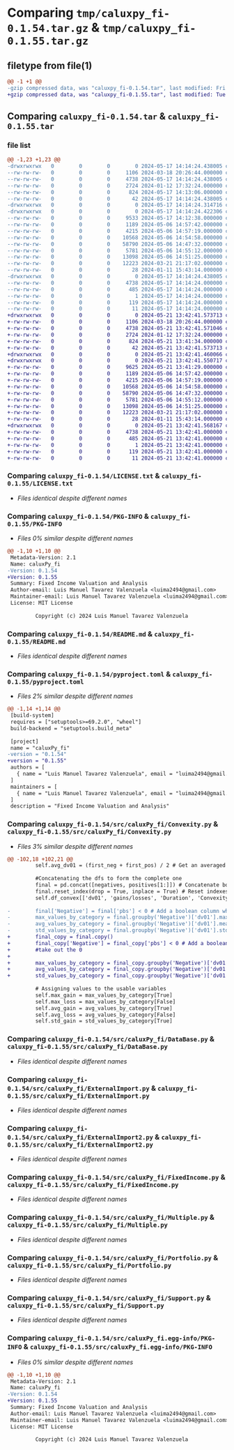 # Comparing `tmp/caluxpy_fi-0.1.54.tar.gz` & `tmp/caluxpy_fi-0.1.55.tar.gz`

## filetype from file(1)

```diff
@@ -1 +1 @@
-gzip compressed data, was "caluxpy_fi-0.1.54.tar", last modified: Fri May 17 14:14:24 2024, max compression
+gzip compressed data, was "caluxpy_fi-0.1.55.tar", last modified: Tue May 21 13:42:41 2024, max compression
```

## Comparing `caluxpy_fi-0.1.54.tar` & `caluxpy_fi-0.1.55.tar`

### file list

```diff
@@ -1,23 +1,23 @@
-drwxrwxrwx   0        0        0        0 2024-05-17 14:14:24.438005 caluxpy_fi-0.1.54/
--rw-rw-rw-   0        0        0     1106 2024-03-18 20:26:44.000000 caluxpy_fi-0.1.54/LICENSE.txt
--rw-rw-rw-   0        0        0     4738 2024-05-17 14:14:24.438005 caluxpy_fi-0.1.54/PKG-INFO
--rw-rw-rw-   0        0        0     2724 2024-01-12 17:32:24.000000 caluxpy_fi-0.1.54/README.md
--rw-rw-rw-   0        0        0      824 2024-05-17 14:13:06.000000 caluxpy_fi-0.1.54/pyproject.toml
--rw-rw-rw-   0        0        0       42 2024-05-17 14:14:24.438005 caluxpy_fi-0.1.54/setup.cfg
-drwxrwxrwx   0        0        0        0 2024-05-17 14:14:24.314716 caluxpy_fi-0.1.54/src/
-drwxrwxrwx   0        0        0        0 2024-05-17 14:14:24.422306 caluxpy_fi-0.1.54/src/caluxPy_fi/
--rw-rw-rw-   0        0        0     9533 2024-05-17 14:12:38.000000 caluxpy_fi-0.1.54/src/caluxPy_fi/Convexity.py
--rw-rw-rw-   0        0        0     1189 2024-05-06 14:57:42.000000 caluxpy_fi-0.1.54/src/caluxPy_fi/DataBase.py
--rw-rw-rw-   0        0        0     4215 2024-05-06 14:57:19.000000 caluxpy_fi-0.1.54/src/caluxPy_fi/ExternalImport.py
--rw-rw-rw-   0        0        0    10568 2024-05-06 14:54:58.000000 caluxpy_fi-0.1.54/src/caluxPy_fi/ExternalImport2.py
--rw-rw-rw-   0        0        0    58790 2024-05-06 14:47:32.000000 caluxpy_fi-0.1.54/src/caluxPy_fi/FixedIncome.py
--rw-rw-rw-   0        0        0     5781 2024-05-06 14:55:12.000000 caluxpy_fi-0.1.54/src/caluxPy_fi/Multiple.py
--rw-rw-rw-   0        0        0    13098 2024-05-06 14:51:25.000000 caluxpy_fi-0.1.54/src/caluxPy_fi/Portfolio.py
--rw-rw-rw-   0        0        0    12223 2024-03-21 21:17:02.000000 caluxpy_fi-0.1.54/src/caluxPy_fi/Support.py
--rw-rw-rw-   0        0        0       28 2024-01-11 15:43:14.000000 caluxpy_fi-0.1.54/src/caluxPy_fi/__init__.py
-drwxrwxrwx   0        0        0        0 2024-05-17 14:14:24.438005 caluxpy_fi-0.1.54/src/caluxPy_fi.egg-info/
--rw-rw-rw-   0        0        0     4738 2024-05-17 14:14:24.000000 caluxpy_fi-0.1.54/src/caluxPy_fi.egg-info/PKG-INFO
--rw-rw-rw-   0        0        0      485 2024-05-17 14:14:24.000000 caluxpy_fi-0.1.54/src/caluxPy_fi.egg-info/SOURCES.txt
--rw-rw-rw-   0        0        0        1 2024-05-17 14:14:24.000000 caluxpy_fi-0.1.54/src/caluxPy_fi.egg-info/dependency_links.txt
--rw-rw-rw-   0        0        0      119 2024-05-17 14:14:24.000000 caluxpy_fi-0.1.54/src/caluxPy_fi.egg-info/requires.txt
--rw-rw-rw-   0        0        0       11 2024-05-17 14:14:24.000000 caluxpy_fi-0.1.54/src/caluxPy_fi.egg-info/top_level.txt
+drwxrwxrwx   0        0        0        0 2024-05-21 13:42:41.573713 caluxpy_fi-0.1.55/
+-rw-rw-rw-   0        0        0     1106 2024-03-18 20:26:44.000000 caluxpy_fi-0.1.55/LICENSE.txt
+-rw-rw-rw-   0        0        0     4738 2024-05-21 13:42:41.571046 caluxpy_fi-0.1.55/PKG-INFO
+-rw-rw-rw-   0        0        0     2724 2024-01-12 17:32:24.000000 caluxpy_fi-0.1.55/README.md
+-rw-rw-rw-   0        0        0      824 2024-05-21 13:41:34.000000 caluxpy_fi-0.1.55/pyproject.toml
+-rw-rw-rw-   0        0        0       42 2024-05-21 13:42:41.573713 caluxpy_fi-0.1.55/setup.cfg
+drwxrwxrwx   0        0        0        0 2024-05-21 13:42:41.460066 caluxpy_fi-0.1.55/src/
+drwxrwxrwx   0        0        0        0 2024-05-21 13:42:41.550717 caluxpy_fi-0.1.55/src/caluxPy_fi/
+-rw-rw-rw-   0        0        0     9625 2024-05-21 13:41:29.000000 caluxpy_fi-0.1.55/src/caluxPy_fi/Convexity.py
+-rw-rw-rw-   0        0        0     1189 2024-05-06 14:57:42.000000 caluxpy_fi-0.1.55/src/caluxPy_fi/DataBase.py
+-rw-rw-rw-   0        0        0     4215 2024-05-06 14:57:19.000000 caluxpy_fi-0.1.55/src/caluxPy_fi/ExternalImport.py
+-rw-rw-rw-   0        0        0    10568 2024-05-06 14:54:58.000000 caluxpy_fi-0.1.55/src/caluxPy_fi/ExternalImport2.py
+-rw-rw-rw-   0        0        0    58790 2024-05-06 14:47:32.000000 caluxpy_fi-0.1.55/src/caluxPy_fi/FixedIncome.py
+-rw-rw-rw-   0        0        0     5781 2024-05-06 14:55:12.000000 caluxpy_fi-0.1.55/src/caluxPy_fi/Multiple.py
+-rw-rw-rw-   0        0        0    13098 2024-05-06 14:51:25.000000 caluxpy_fi-0.1.55/src/caluxPy_fi/Portfolio.py
+-rw-rw-rw-   0        0        0    12223 2024-03-21 21:17:02.000000 caluxpy_fi-0.1.55/src/caluxPy_fi/Support.py
+-rw-rw-rw-   0        0        0       28 2024-01-11 15:43:14.000000 caluxpy_fi-0.1.55/src/caluxPy_fi/__init__.py
+drwxrwxrwx   0        0        0        0 2024-05-21 13:42:41.568167 caluxpy_fi-0.1.55/src/caluxPy_fi.egg-info/
+-rw-rw-rw-   0        0        0     4738 2024-05-21 13:42:41.000000 caluxpy_fi-0.1.55/src/caluxPy_fi.egg-info/PKG-INFO
+-rw-rw-rw-   0        0        0      485 2024-05-21 13:42:41.000000 caluxpy_fi-0.1.55/src/caluxPy_fi.egg-info/SOURCES.txt
+-rw-rw-rw-   0        0        0        1 2024-05-21 13:42:41.000000 caluxpy_fi-0.1.55/src/caluxPy_fi.egg-info/dependency_links.txt
+-rw-rw-rw-   0        0        0      119 2024-05-21 13:42:41.000000 caluxpy_fi-0.1.55/src/caluxPy_fi.egg-info/requires.txt
+-rw-rw-rw-   0        0        0       11 2024-05-21 13:42:41.000000 caluxpy_fi-0.1.55/src/caluxPy_fi.egg-info/top_level.txt
```

### Comparing `caluxpy_fi-0.1.54/LICENSE.txt` & `caluxpy_fi-0.1.55/LICENSE.txt`

 * *Files identical despite different names*

### Comparing `caluxpy_fi-0.1.54/PKG-INFO` & `caluxpy_fi-0.1.55/PKG-INFO`

 * *Files 0% similar despite different names*

```diff
@@ -1,10 +1,10 @@
 Metadata-Version: 2.1
 Name: caluxPy_fi
-Version: 0.1.54
+Version: 0.1.55
 Summary: Fixed Income Valuation and Analysis
 Author-email: Luis Manuel Tavarez Valenzuela <luima2494@gmail.com>
 Maintainer-email: Luis Manuel Tavarez Valenzuela <luima2494@gmail.com>
 License: MIT License
         
         Copyright (c) 2024 Luis Manuel Tavarez Valenzuela
```

### Comparing `caluxpy_fi-0.1.54/README.md` & `caluxpy_fi-0.1.55/README.md`

 * *Files identical despite different names*

### Comparing `caluxpy_fi-0.1.54/pyproject.toml` & `caluxpy_fi-0.1.55/pyproject.toml`

 * *Files 2% similar despite different names*

```diff
@@ -1,14 +1,14 @@
 [build-system]
 requires = ["setuptools>=69.2.0", "wheel"]
 build-backend = "setuptools.build_meta"
 
 [project]
 name = "caluxPy_fi"
-version = "0.1.54"
+version = "0.1.55"
 authors = [
   { name = "Luis Manuel Tavarez Valenzuela", email = "luima2494@gmail.com" }
 ]
 maintainers = [
   { name = "Luis Manuel Tavarez Valenzuela", email = "luima2494@gmail.com" }
 ]
 description = "Fixed Income Valuation and Analysis"
```

### Comparing `caluxpy_fi-0.1.54/src/caluxPy_fi/Convexity.py` & `caluxpy_fi-0.1.55/src/caluxPy_fi/Convexity.py`

 * *Files 3% similar despite different names*

```diff
@@ -102,18 +102,21 @@
         self.avg_dv01 = (first_neg + first_pos) / 2 # Get an averaged dv01 with the first occurrence of a marginal increase, because it can go both ways
         
         #Concatenating the dfs to form the complete one
         final = pd.concat([negatives, positives[1:]]) # Concatenate both results of gains and losses
         final.reset_index(drop = True, inplace = True) # Reset indexes so it can be incorporated into the original DataFrame
         self.df_convex[['dv01', 'gains/losses', 'Duration', 'Convexity']] = final[['dv01', 'gains/losses', 'Duration', 'Convexity']] # Incorporate gains and losses into the original DataFrame
         
-        final['Negative'] = final['pbs'] < 0 # Add a boolean column where True is if value of pbs is negative
-        max_values_by_category = final.groupby('Negative')['dv01'].max() # Group the data by the boolean column, having 2 groups (True and False) then getting max values of box, resulting into a list
-        avg_values_by_category = final.groupby('Negative')['dv01'].mean() # Get a list with the average means of both groups
-        std_values_by_category = final.groupby('Negative')['dv01'].std() # Get a list with the standard deviations of both groups
+        final_copy = final.copy()
+        final_copy['Negative'] = final_copy['pbs'] < 0 # Add a boolean column where True is if value of pbs is negative
+        #take out the 0
+        
+        max_values_by_category = final_copy.groupby('Negative')['dv01'].max() # Group the data by the boolean column, having 2 groups (True and False) then getting max values of box, resulting into a list
+        avg_values_by_category = final_copy.groupby('Negative')['dv01'].mean() # Get a list with the average means of both groups
+        std_values_by_category = final_copy.groupby('Negative')['dv01'].std() # Get a list with the standard deviations of both groups
 
         # Assigning values to the usable variables
         self.max_gain = max_values_by_category[True] 
         self.max_loss = max_values_by_category[False]
         self.avg_gain = avg_values_by_category[True]
         self.avg_loss = avg_values_by_category[False]
         self.std_gain = std_values_by_category[True]
```

### Comparing `caluxpy_fi-0.1.54/src/caluxPy_fi/DataBase.py` & `caluxpy_fi-0.1.55/src/caluxPy_fi/DataBase.py`

 * *Files identical despite different names*

### Comparing `caluxpy_fi-0.1.54/src/caluxPy_fi/ExternalImport.py` & `caluxpy_fi-0.1.55/src/caluxPy_fi/ExternalImport.py`

 * *Files identical despite different names*

### Comparing `caluxpy_fi-0.1.54/src/caluxPy_fi/ExternalImport2.py` & `caluxpy_fi-0.1.55/src/caluxPy_fi/ExternalImport2.py`

 * *Files identical despite different names*

### Comparing `caluxpy_fi-0.1.54/src/caluxPy_fi/FixedIncome.py` & `caluxpy_fi-0.1.55/src/caluxPy_fi/FixedIncome.py`

 * *Files identical despite different names*

### Comparing `caluxpy_fi-0.1.54/src/caluxPy_fi/Multiple.py` & `caluxpy_fi-0.1.55/src/caluxPy_fi/Multiple.py`

 * *Files identical despite different names*

### Comparing `caluxpy_fi-0.1.54/src/caluxPy_fi/Portfolio.py` & `caluxpy_fi-0.1.55/src/caluxPy_fi/Portfolio.py`

 * *Files identical despite different names*

### Comparing `caluxpy_fi-0.1.54/src/caluxPy_fi/Support.py` & `caluxpy_fi-0.1.55/src/caluxPy_fi/Support.py`

 * *Files identical despite different names*

### Comparing `caluxpy_fi-0.1.54/src/caluxPy_fi.egg-info/PKG-INFO` & `caluxpy_fi-0.1.55/src/caluxPy_fi.egg-info/PKG-INFO`

 * *Files 0% similar despite different names*

```diff
@@ -1,10 +1,10 @@
 Metadata-Version: 2.1
 Name: caluxPy_fi
-Version: 0.1.54
+Version: 0.1.55
 Summary: Fixed Income Valuation and Analysis
 Author-email: Luis Manuel Tavarez Valenzuela <luima2494@gmail.com>
 Maintainer-email: Luis Manuel Tavarez Valenzuela <luima2494@gmail.com>
 License: MIT License
         
         Copyright (c) 2024 Luis Manuel Tavarez Valenzuela
```

